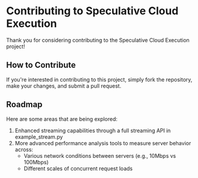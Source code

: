 # Contributing to Speculative Cloud Execution

Thank you for considering contributing to the Speculative Cloud Execution project!

## How to Contribute

If you're interested in contributing to this project, simply fork the repository, make your changes, and submit a pull request.

## Roadmap

Here are some areas that are being explored:

1. Enhanced streaming capabilities through a full streaming API in example_stream.py
2. More advanced performance analysis tools to measure server behavior across:
   - Various network conditions between servers (e.g., 10Mbps vs 100Mbps)
   - Different scales of concurrent request loads
